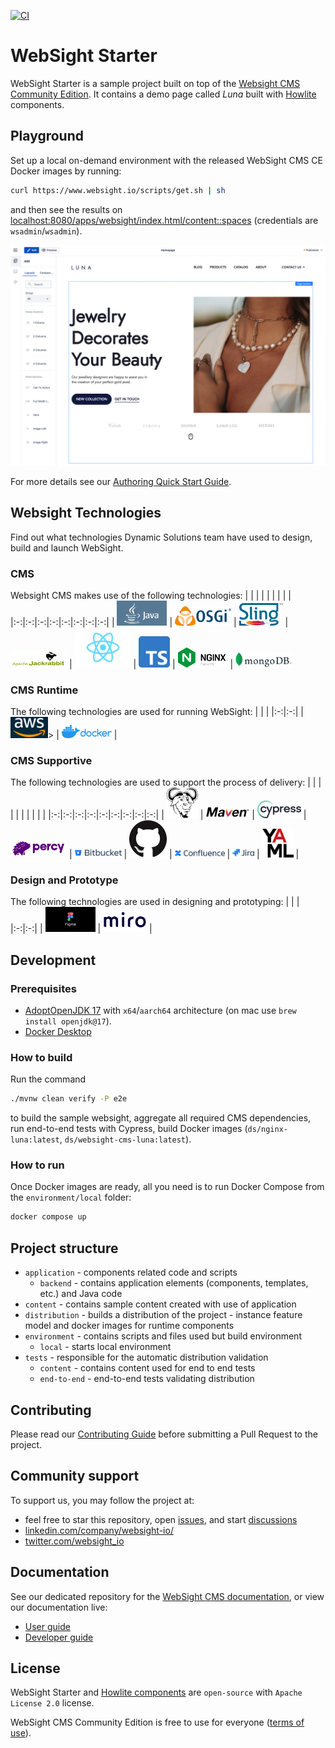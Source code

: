 [![CI](https://github.com/websight-io/starter/actions/workflows/ci.yml/badge.svg?branch=main)](https://github.com/websight-io/starter/actions/workflows/ci.yml)

# WebSight Starter

WebSight Starter is a sample project built on top of the [Websight CMS Community Edition](https://www.websight.io/). It contains a demo page called _Luna_ built with [Howlite](https://github.com/websight-io/howlite) components.

## Playground

Set up a local on-demand environment with the released WebSight CMS CE Docker images by running:

```bash
curl https://www.websight.io/scripts/get.sh | sh
```

and then see the results on [localhost:8080/apps/websight/index.html/content::spaces](http://localhost:8080/apps/websight/index.html/content::spaces) (credentials are `wsadmin`/`wsadmin`).

![Luna screenshot](/assets/luna-screenshot.png "Luna screenshot")

For more details see our [Authoring Quick Start Guide](https://www.websight.io/docs/quick-start/).

## Websight Technologies

Find out what technologies Dynamic Solutions team have used to design, build and launch WebSight.

### CMS

Websight CMS makes use of the following technologies:
| | | | | | | | |
|:-:|:-:|:-:|:-:|:-:|:-:|:-:|:-:|
| <a href="https://www.java.com"><img src="/assets/technologies/java-logo.png" alt="Java" style="width:80px;" /></a> | <a href="https://felix.apache.org"><img src="/assets/technologies/osgi-logo.png" alt="OSGi" style="width:90px;" /></a> | <a href="https://sling.apache.org"><img src="/assets/technologies/sling-logo.png" alt="Apache Sling" style="width:70px;" /></a> | <a href="https://www.jackrabbit.apache.org"><img src="/assets/technologies/apachejackrabbit-logo.gif" alt="Apache Jackrabbit" style="width:90px;" /></a> | <a href="https://reactjs.org"><img src="/assets/technologies/react-logo.png" alt="ReactJS" style="width:90px;" /></a> | <a href="https://www.typescriptlang.org"><img src="/assets/technologies/typescript-logo.png" alt="TypeScript" style="width:50px;" /></a> | <a href="https://www.nginx.com"><img src="/assets/technologies/nginx-logo.png" alt="nginx" style="width:80px;" /></a> | <a href="https://www.mongodb.com"><img src="/assets/technologies/mongodb-logo.png" alt="MongoDB" style="width:90px;" /></a>

### CMS Runtime

The following technologies are used for running WebSight:
| | |
|:-:|:-:|
| <a href="https://aws.amazon.com"><img src="/assets/technologies/aws-logo.png" alt="AWS" style="width:60px;" /></a>> | <a href="https://www.docker.com"><img src="/assets/technologies/docker-logo.png" alt="Docker" style="width:80px;" /></a> |

### CMS Supportive

The following technologies are used to support the process of delivery:
| | | | | | | | | |
|:-:|:-:|:-:|:-:|:-:|:-:|:-:|:-:|:-:|
| <a href="https://www.gnu.org/software/bash"><img src="/assets/technologies/bash-logo.png" alt="Bash" style="width:50px;" /></a> | <a href="https://maven.apache.org"><img src="/assets/technologies/maven-logo.png" alt="Maven" style="width:70px;" /></a> | <a href="https://www.cypress.io"><img src="/assets/technologies/cypress-logo.png" alt="Cypress" style="width:70px;" /></a> | <a href="https://www.percy.io"><img src="/assets/technologies/percy-logo.png" alt="Percy.io" style="width:90px;" /></a> | <a href="https://bitbucket.org/product/features/pipelines"><img src="/assets/technologies/bitbucket-logo.png" alt="Bitbucket" style="width:75px;" /></a> | <a href="https://github.com/features/actions"><img src="/assets/technologies/github-logo.png" alt="Github Actions" style="width:60px;" /></a> | <a href="https://www.atlassian.com/software/confluence"><img src="/assets/technologies/confluence-logo.png" alt="Confluence" style="width:80px;" /></a> | <a href="https://www.atlassian.com/software/jira"><img src="/assets/technologies/jira-logo.png" alt="Jira" style="width:35px;" /></a> | <a href="https://yaml.org"><img src="/assets/technologies/yaml-logo.png" alt="YAML" style="width:50px;" /></a> |

### Design and Prototype

The following technologies are used in designing and prototyping:
| | |
|:-:|:-:|
| <a href="https://www.figma.com"><img src="/assets/technologies/figma-logo.png" alt="Figma" style="width:80px;" /></a> | <a href="https://miro.com"><img src="/assets/technologies/miro-logo.png" alt="Miro" style="width:70px;" /></a> |

## Development

### Prerequisites

- [AdoptOpenJDK 17](https://adoptium.net/) with `x64`/`aarch64` architecture (on mac use `brew install openjdk@17`).
- [Docker Desktop](https://www.docker.com/products/docker-desktop/)

### How to build

Run the command

```bash
./mvnw clean verify -P e2e
```

to build the sample websight, aggregate all required CMS dependencies, run end-to-end tests with Cypress, build Docker images (`ds/nginx-luna:latest`, `ds/websight-cms-luna:latest`).

### How to run

Once Docker images are ready, all you need is to run Docker Compose from the `environment/local` folder:

```bash
docker compose up
```

## Project structure

- `application` - components related code and scripts
    - `backend` - contains application elements (components, templates, etc.) and Java code
- `content` - contains sample content created with use of application
- `distribution` - builds a distribution of the project - instance feature model and docker images for runtime components
- `environment` - contains scripts and files used but build environment
    - `local` - starts local environment
- `tests` - responsible for the automatic distribution validation
    - `content` - contains content used for end to end tests
    - `end-to-end` - end-to-end tests validating distribution

## Contributing
Please read our [Contributing Guide](./CONTRIBUTING.md) before submitting a Pull Request to the project.

## Community support

To support us, you may follow the project at:

* feel free to star this repository, open [issues](https://github.com/websight-io/starter/issues), and start [discussions](https://github.com/websight-io/starter/discussions)
* [linkedin.com/company/websight-io/](https://www.linkedin.com/company/websight-io/)
* [twitter.com/websight_io](https://twitter.com/websight_io)

## Documentation
See our dedicated repository for the [WebSight CMS documentation](https://github.com/websight-io/docs), or view our documentation live:

- [User guide](https://www.websight.io/docs/quick-start/)
- [Developer guide](https://www.websight.io/docs/developers/quick-start/)

## License

WebSight Starter and [Howlite components](https://github.com/websight-io/howlite) are `open-source` with `Apache License 2.0` license.

WebSight CMS Community Edition is free to use for everyone ([terms of use](https://www.websight.io/terms-of-use/)).
